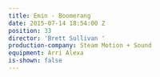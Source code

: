 ```yaml
---
title: Emin - Boomerang
date: 2015-07-14 18:54:00 Z
position: 33
director: 'Brett Sullivan '
production-company: Steam Motion + Sound
equipment: Arri Alexa
is-shown: false
---
```


